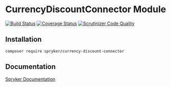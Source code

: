 # CurrencyDiscountConnector Module
[![Build Status](https://travis-ci.org/spryker/CurrencyDiscountConnector.svg)](https://travis-ci.org/spryker/CurrencyDiscountConnector)
[![Coverage Status](https://coveralls.io/repos/github/spryker/CurrencyDiscountConnector/badge.svg)](https://coveralls.io/github/spryker/CurrencyDiscountConnector)
[![Scrutinizer Code Quality](https://scrutinizer-ci.com/g/spryker/CurrencyDiscountConnector/badges/quality-score.png?b=master)](https://scrutinizer-ci.com/g/spryker/CurrencyDiscountConnector/?branch=master)

## Installation

```
composer require spryker/currency-discount-connector
```

## Documentation

[Spryker Documentation](https://spryker.github.io)
